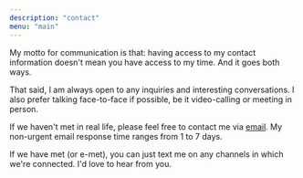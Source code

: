```yaml
---
description: "contact"
menu: "main"
---
```



My motto for communication is that: having access to my contact information doesn't mean you have access to my time. And it goes both ways. 

That said, I am always open to any inquiries and interesting conversations. I also prefer talking face-to-face if possible, be it video-calling or meeting in person. 

If we haven't met in real life, please feel free to contact me via [email](mailto:trangnnnguyen@gmail.com). My non-urgent email response time ranges from 1 to 7 days. 

If we have met (or e-met), you can just text me on any channels in which we're connected. I'd love to hear from you. 

 
